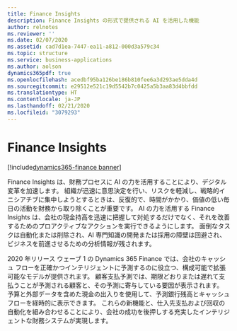 ```yaml
---
title: Finance Insights
description: Finance Insights の形式で提供される AI を活用した機能
author: relnotes
ms.reviewer: ''
ms.date: 02/07/2020
ms.assetid: cad7d1ea-7447-ea11-a812-000d3a579c34
ms.topic: structure
ms.service: business-applications
ms.author: aolson
dynamics365pdf: true
ms.openlocfilehash: acedbf95ba126be186b810fee6a3d293ae5dda4d
ms.sourcegitcommit: e29512e521c19d5542b7c0425a5b3aa83d4bbfdd
ms.translationtype: HT
ms.contentlocale: ja-JP
ms.lasthandoff: 02/21/2020
ms.locfileid: "3079293"
---
```

# <a name="finance-insights"></a>Finance Insights

[!include[dynamics365-finance banner](../includes/dynamics365-finance.md)]

<!--structure start-->
Finance Insights は、財務プロセスに AI の力を活用することにより、デジタル変革を加速します。 組織が迅速に意思決定を行い、リスクを軽減し、戦略的イニシアチブに集中しようとするときは、反復的で、時間がかかり、価値の低い毎日の活動を財務から取り除くことが重要です。 AI の力を活用する Finance Insights は、会社の現金持高を迅速に把握して対処するだけでなく、それを改善するためのプロアクティブなアクションを実行できるようにします。 面倒なタスクは自動化または削除され、AI 専門知識の開発または採用の障壁は回避され、ビジネスを前進させるための分析情報が残されます。  

2020 年リリース ウェーブ 1 の Dynamics 365 Finance では、会社のキャッシュ フローを正確かつインテリジェントに予測するのに役立つ、構成可能で拡張可能なモデルが提供されます。 顧客支払予測では、期限どおりまたは遅れて支払うことが予測される顧客と、その予測に寄与している要因が表示されます。 予算と外部データを含めた現金の出入りを使用して、予測銀行残高とキャッシュ フローを経時的に表示できます。 これらの新機能と、仕入先支払および回収の自動化を組み合わせることにより、会社の成功を後押しする充実したインテリジェントな財務システムが実現します。
<!--structure end-->



